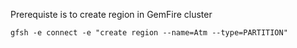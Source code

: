 
Prerequiste is to create region in GemFire cluster

```shell
gfsh -e connect -e "create region --name=Atm --type=PARTITION"
```
